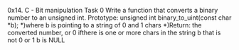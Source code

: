 0x14. C - Bit manipulation
Task 0
Write a function that converts a binary number to an unsigned int.
Prototype: unsigned int binary_to_uint(const char *b);
*)where b is pointing to a string of 0 and 1 chars
*)Return: the converted number, or 0 ifthere is one or more chars in the string b that is not 0 or 1 b is NULL

